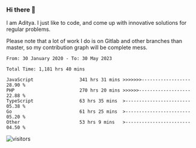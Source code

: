 ### Hi there 👋

I am Aditya. I just like to code, and come up with innovative solutions for regular problems.

Please note that a lot of work I do is on Gitlab and other branches than master, so my contribution graph will be complete mess.

<!--START_SECTION:waka-->

```text
From: 30 January 2020 - To: 30 May 2023

Total Time: 1,181 hrs 40 mins

JavaScript                 341 hrs 31 mins >>>>>>>------------------   28.90 %
PHP                        270 hrs 20 mins >>>>>>-------------------   22.88 %
TypeScript                 63 hrs 35 mins  >------------------------   05.38 %
Go                         61 hrs 25 mins  >------------------------   05.20 %
Other                      53 hrs 9 mins   >------------------------   04.50 %
```

<!--END_SECTION:waka-->

![visitors](https://visitor-badge.glitch.me/badge?page_id=BrainBuzzer.visitor-badge&left_color=green&right_color=red)
